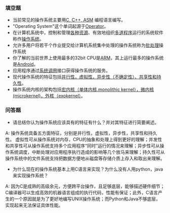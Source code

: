 ### 填空题

- 当前常见的操作系统主要用<u>C, C++, ASM</u> 编程语言编写。
- "Operating System"这个单词起源于<u>Operator</u>。
- 在计算机系统中，控制和管理<u>各种资源</u>、有效地组织<u>多道程序</u>运行的系统软件称作<u>操作系统</u>。
- 允许多用户将若干个作业提交给计算机系统集中处理的操作系统称为<u>批处理</u>操作系统
- 你了解的当前世界上使用最多的32bit CPU是<u>ARM</u>，其上运行最多的操作系统是<u>Android</u>。
- 应用程序通过<u>系统调用</u>接口获得操作系统的服务。
- 现代操作系统的特征包括<u>并行性，虚拟性，异步性（不确定性）、共享性和持久性</u>。
- 操作系统内核的架构包括<u>宏内核（单体内核,monolithic kernel），微内核(microkernel)，外核（exokernel）</u>。



### 问答题

- 请总结你认为操作系统应该具有的特征有什么？并对其特征进行简要阐述。

A: 操作系统具备五方面特征，分别是并行性，虚拟性，异步性，共享性和持久性。 虚拟性可从操作系统对内存，CPU的抽象和处理上得到更好的理解；并发性和共享性可从操作系统支持多个应用程序“同时”运行的情况来理解；异步性可从操作系统调度，中断处理对应用程序执行造成的影响等几个放马来理解；持久性可从操作系统中的文件系统支持把数据方便地从磁盘等存储介质上存入和取出来理解。

- 为什么现在的操作系统基本上用C语言来实现？为什么没有人用python，java来实现操作系统？

A: 因为C是成熟的高级余元，方便跨平台操作，且足够底层，能够描述硬件细节；C编译器可以生成高效的机器语言组成的执行代码，性能有保证；此外，C语言产生的一个原因就是为了更好地编写UNIX操作系统；而Python和Java不够底层，实现起来无法保证具体性能。
